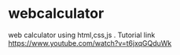 # webcalculator
web calculator using html,css,js  . Tutorial link https://www.youtube.com/watch?v=t6jxqGQduWk
